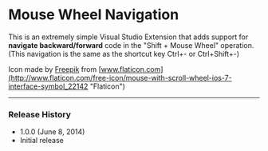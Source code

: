 Mouse Wheel Navigation
======================

This is an extremely simple Visual Studio Extension that adds support for **navigate backward/forward** code in the "Shift + Mouse Wheel" operation.  
(This navigation is the same as the shortcut key Ctrl+- or Ctrl+Shift+-)

Icon made by [Freepik](http://www.freepik.com "Freepik.com") from [www.flaticon.com](http://www.flaticon.com/free-icon/mouse-with-scroll-wheel-ios-7-interface-symbol_22142 "Flaticon")

---

### Release History

* 1.0.0 (June 8, 2014)
 * Initial release
